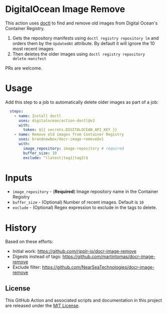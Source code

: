 # DigitalOcean Image Remove
This action uses [doctl](https://github.com/digitalocean/action-doctl) to find and remove old images from Digital Ocean's Container Registry.

1) Gets the repository manifests using `doctl registry repository lm` and orders them by the `UpdatedAt` attribute. By default it will ignore the 10 most recent images 
2) Then deletes the older images using `doctl registry repository delete-manifest`

PRs are welcome.

# Usage
Add this step to a job to automatically delete older images as part of a job:

```yaml
  steps:
    - name: Install doctl
      uses: digitalocean/action-doctl@v2
      with:
        token: ${{ secrets.DIGITALOCEAN_API_KEY }}
    - name: Remove old images from Container Registry
      uses: brandnewbox/docr-image-remove@v1
      with:
        image_repository: image-repository # required
        buffer_size: 10
        exclude: ^(latest|tag1|tag2)$
```

# Inputs
- `image_repository` - (**Required**) Image repository name in the Container Registry
- `buffer_size` - (Optional) Number of recent images. Default is `10`
- `exclude` - (Optional) Regex expression to exclude in the tags to delete.

# History
Based on these efforts:

- Initial work: https://github.com/ripplr-io/docr-image-remove
- Digests instead of tags: https://github.com/martintomas/docr-image-remove
- Exclude filter: https://github.com/NearSeaTechnologies/docr-image-remove

## License

This GitHub Action and associated scripts and documentation in this project are released under the [MIT License](LICENSE).

